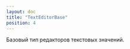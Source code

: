 ```yaml
---
layout: doc
title: "TextEditorBase"
position: 4
---
```


Базовый тип редакторов текстовых значений.
